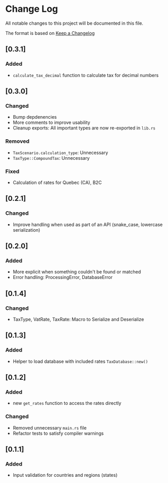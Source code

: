 # Change Log

All notable changes to this project will be documented in this file.

The format is based on [Keep a Changelog](http://keepachangelog.com/)

## [0.3.1]

### Added

- `calculate_tax_decimal` function to calculate tax for decimal numbers

## [0.3.0]

### Changed

- Bump depdenencies
- More comments to improve usability
- Cleanup exports: All important types are now re-exported in `lib.rs`

### Removed

- `TaxScenario.calculation_type`: Unnecessary
- `TaxType::CompoundTax`: Unnecessary

### Fixed

- Calculation of rates for Quebec (CA), B2C

## [0.2.1]

### Changed

- Improve handling when used as part of an API (snake_case, lowercase serialization)

## [0.2.0]

### Added

- More explicit when something couldn't be found or matched
- Error handling: ProcessingError, DatabaseError

## [0.1.4]

### Changed

- TaxType, VatRate, TaxRate: Macro to Serialize and Deserialize

## [0.1.3]

### Added

- Helper to load database with included rates `TaxDatabase::new()`

## [0.1.2]

### Added

- new `get_rates` function to access the rates directly

### Changed

- Removed unnecessary `main.rs` file
- Refactor tests to satisfy compiler warnings

## [0.1.1]

### Added

- Input validation for countries and regions (states)